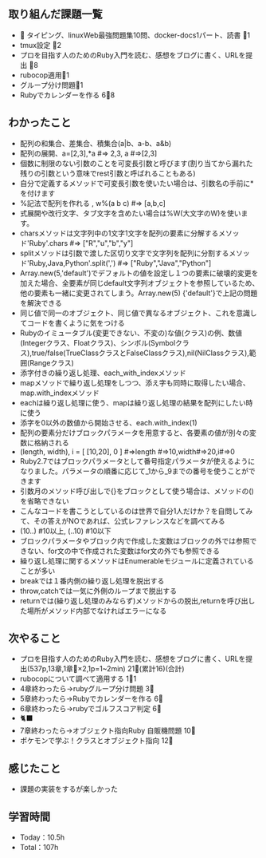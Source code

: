 
## 取り組んだ課題一覧

- :construction: タイピング、linuxWeb最強問題集10問、docker-docs1パート、読書 :tomato:1
- tmux設定 :tomato:2
- プロを目指す人のためのRuby入門を読む、感想をブログに書く、URLを提出 :tomato:8
- rubocop適用:tomato:1
- グループ分け問題:tomato:1
- Rubyでカレンダーを作る 6:tomato:8

## わかったこと

- 配列の和集合、差集合、積集合(a|b、a-b、a&b)
- 配列の展開、a=[2,3],*a #=> 2,3, a #=>[2,3]
- 個数に制限のない引数のことを可変長引数と呼びます(割り当てから漏れた残りの引数という意味でrest引数と呼ばれることもある)
- 自分で定義するメソッドで可変長引数を使いたい場合は、引数名の手前に*を付けます
- %記法で配列を作れる , w%(a b c) #=> [a,b,c]
- 式展開や改行文字、タブ文字を含めたい場合は%W(大文字のW)を使います。
- charsメソッドは文字列中の1文字1文字を配列の要素に分解するメソッド'Ruby'.chars #=> ["R","u","b","y"]
- splitメソッドは引数で渡した区切り文字で文字列を配列に分割するメソッド'Ruby,Java,Python'.split(',') #=> ["Ruby","Java","Python"]
- Array.new(5,'default')でデフォルトの値を設定し１つの要素に破壊的変更を加えた場合、全要素が同じdefault文字列オブジェクトを参照しているため、他の要素も一緒に変更されてしまう。Array.new(5) {'default'}で上記の問題を解決できる
- 同じ値で同一のオブジェクト、同じ値で異なるオブジェクト、これを意識してコードを書くように気をつける
- Rubyのイミュータブル(変更できない、不変の)な値(クラス)の例、数値(Integerクラス、Floatクラス)、シンボル(Symbolクラス),true/false(TrueClassクラスとFalseClassクラス),nil(NilClassクラス),範囲(Rangeクラス)
- 添字付きの繰り返し処理、each_with_indexメソッド
- mapメソッドで繰り返し処理をしつつ、添え字も同時に取得したい場合、map.with_indexメソッド
- eachは繰り返し処理に使う、mapは繰り返し処理の結果を配列にしたい時に使う
- 添字を0以外の数値から開始させる、each.with_index(1)
- 配列の要素分だけブロックパラメータを用意すると、各要素の値が別々の変数に格納される
- (length, width), i = [ [10,20], 0 ] #=>length #=>10,width#=>20,i#=>0
- Ruby2.7ではブロックパラメータとして番号指定パラメータが使えるようになりました。パラメータの順番に応じて_1から_9までの番号を使うことができます
- 引数月のメソッド呼び出しで{}をブロックとして使う場合は、メソッドの()を省略できない
- こんなコードを書こうとしているのは世界で自分1人だけか？を自問してみて、その答えがNOであれば、公式レファレンスなどを調べてみる
- (10..) #10以上, (..10) #10以下
- ブロックパラメータやブロック内で作成した変数はブロックの外では参照できない、for文の中で作成された変数はfor文の外でも参照できる
- 繰り返し処理に関するメソッドはEnumerableモジュールに定義されていることが多い
- breakでは１番内側の繰り返し処理を脱出する
- throw,catchでは一気に外側のループまで脱出する
- returnでは(繰り返し処理のみならず)メソッドからの脱出,returnを呼び出した場所がメソッド内部でなければエラーになる

## 次やること

- プロを目指す人のためのRuby入門を読む、感想をブログに書く、URLを提出(537p,13章,1章:tomato:×2,1p=1~2min) 21:tomato:(累計16)(合計)
- rubocopについて調べて適用する 1:tomato:1
- 4章終わったら->rubyグループ分け問題 3:tomato:
- 5章終わったら->Rubyでカレンダーを作る 6:tomato:
- 6章終わったら->rubyでゴルフスコア判定 6:tomato:
- :black_cat:
- 7章終わったら->オブジェクト指向Ruby 自販機問題 10:tomato:
- ポケモンで学ぶ！クラスとオブジェクト指向 12:tomato:

## 感じたこと

- 課題の実装をするが楽しかった

## 学習時間

- Today：10.5h
- Total：107h
